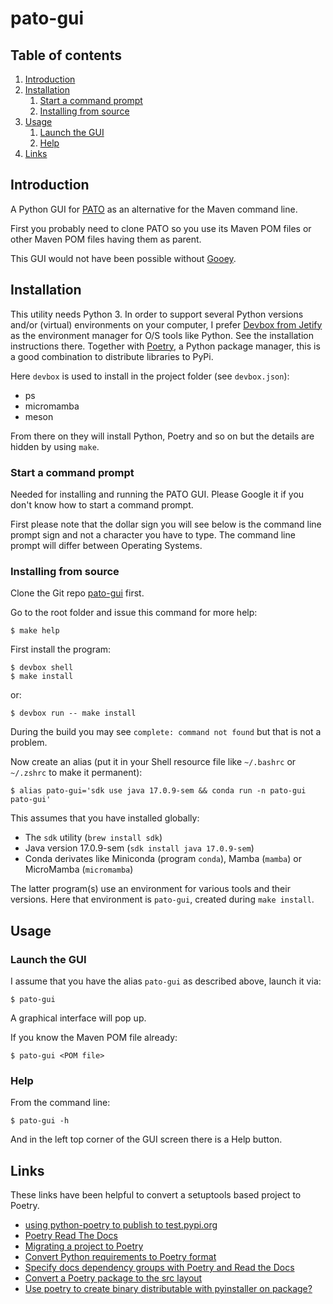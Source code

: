 # pato-gui

## Table of contents

1. [Introduction](#introduction)
2. [Installation](#installation)
   1. [Start a command prompt](#start-command-line-prompt)
   2. [Installing from source](#installing-from-source)
3. [Usage](#usage)
   1. [Launch the GUI](#launch-the-gui)
   2. [Help](#help)
4. [Links](#links)

## Introduction <a name="introduction" />

A Python GUI for [PATO](https://github.com/paulissoft/oracle-tools) as an alternative for the Maven command line.

First you probably need to clone PATO so you use its Maven POM files or other Maven POM files having them as parent.

This GUI would not have been possible without [Gooey](https://github.com/chriskiehl/Gooey).

## Installation <a name="installation" />

This utility needs Python 3. In order to support several Python versions and/or (virtual) environments on your computer, I prefer [Devbox from Jetify](https://www.jetify.com/devbox/docs/) as the environment manager for O/S tools like Python. See the installation instructions there. Together with [Poetry](https://python-poetry.org/docs/), a Python package manager, this is a good combination to distribute libraries to PyPi.

Here `devbox` is used to install in the project folder (see `devbox.json`):
- ps
- micromamba
- meson

From there on they will install Python, Poetry and so on but the details are hidden by using `make`.

### Start a command prompt <a name="start-command-line-prompt" />

Needed for installing and running the PATO GUI. Please Google it if you don't know how to start a command prompt.

First please note that the dollar sign you will see below is the command line prompt sign and not a character you have to type.
The command line prompt will differ between Operating Systems.

### Installing from source <a name="installing-from-source" />

Clone the Git repo [pato-gui](https://github.com/paulissoft/pato-gui) first.

Go to the root folder and issue this command for more help:

```
$ make help
```

First install the program:

```
$ devbox shell
$ make install
```

or:

```
$ devbox run -- make install
```

During the build you may see `complete: command not found` but that is not a problem.

Now create an alias (put it in your Shell resource file like `~/.bashrc` or `~/.zshrc` to make it permanent):

```
$ alias pato-gui='sdk use java 17.0.9-sem && conda run -n pato-gui pato-gui'
```

This assumes that you have installed globally:
- The `sdk` utility (`brew install sdk`)
- Java version 17.0.9-sem (`sdk install java 17.0.9-sem`)
- Conda derivates like Miniconda (program `conda`), Mamba (`mamba`) or MicroMamba (`micromamba`)

The latter program(s) use an environment for various tools and their versions. Here that environment is `pato-gui`, created during `make install`.

## Usage <a name="usage" />

### Launch the GUI <a name="launch-the-gui" />

I assume that you have the alias `pato-gui` as described above, launch it via:

```
$ pato-gui
```

A graphical interface will pop up.

If you know the Maven POM file already:

```
$ pato-gui <POM file>
```

### Help <a name="help" />

From the command line:

```
$ pato-gui -h
```

And in the left top corner of the GUI screen there is a Help button.

## Links <a name="links" />

These links have been helpful to convert a setuptools based project to Poetry.

- [using python-poetry to publish to test.pypi.org](https://stackoverflow.com/questions/68882603/using-python-poetry-to-publish-to-test-pypi-org)
- [Poetry Read The Docs](https://python-poetry.org/docs/)
- [Migrating a project to Poetry](https://browniebroke.com/blog/migrating-project-to-poetry/)
- [Convert Python requirements to Poetry format](https://browniebroke.com/blog/convert-requirements-to-pyproject/)
- [Specify docs dependency groups with Poetry and Read the Docs](https://browniebroke.com/blog/specify-docs-dependency-groups-with-poetry-and-read-the-docs/)
- [Convert a Poetry package to the src layout](https://browniebroke.com/blog/convert-existing-poetry-to-src-layout/)
- [Use poetry to create binary distributable with pyinstaller on package?](https://stackoverflow.com/questions/76145761/use-poetry-to-create-binary-distributable-with-pyinstaller-on-package)
